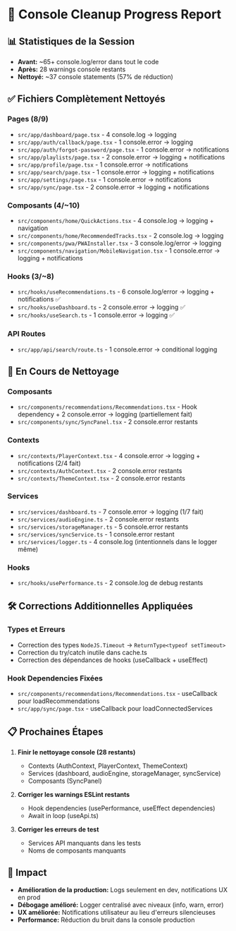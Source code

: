 # 🧹 Console Cleanup Progress Report

## 📊 Statistiques de la Session

- **Avant:** ~65+ console.log/error dans tout le code
- **Après:** 28 warnings console restants
- **Nettoyé:** ~37 console statements (57% de réduction)

## ✅ Fichiers Complètement Nettoyés

### Pages (8/9)
- `src/app/dashboard/page.tsx` - 4 console.log → logging
- `src/app/auth/callback/page.tsx` - 1 console.error → logging
- `src/app/auth/forgot-password/page.tsx` - 1 console.error → notifications
- `src/app/playlists/page.tsx` - 2 console.error → logging + notifications
- `src/app/profile/page.tsx` - 1 console.error → notifications
- `src/app/search/page.tsx` - 1 console.error → logging + notifications
- `src/app/settings/page.tsx` - 1 console.error → notifications
- `src/app/sync/page.tsx` - 2 console.error → logging + notifications

### Composants (4/~10)
- `src/components/home/QuickActions.tsx` - 4 console.log → logging + navigation
- `src/components/home/RecommendedTracks.tsx` - 2 console.log → logging
- `src/components/pwa/PWAInstaller.tsx` - 3 console.log/error → logging
- `src/components/navigation/MobileNavigation.tsx` - 1 console.error → logging + notifications

### Hooks (3/~8)
- `src/hooks/useRecommendations.ts` - 6 console.log/error → logging + notifications ✅
- `src/hooks/useDashboard.ts` - 2 console.error → logging ✅
- `src/hooks/useSearch.ts` - 1 console.error → logging ✅

### API Routes
- `src/app/api/search/route.ts` - 1 console.error → conditional logging

## 🔄 En Cours de Nettoyage

### Composants
- `src/components/recommendations/Recommendations.tsx` - Hook dependency + 2 console.error → logging (partiellement fait)
- `src/components/sync/SyncPanel.tsx` - 2 console.error restants

### Contexts
- `src/contexts/PlayerContext.tsx` - 4 console.error → logging + notifications (2/4 fait)
- `src/contexts/AuthContext.tsx` - 2 console.error restants
- `src/contexts/ThemeContext.tsx` - 2 console.error restants

### Services
- `src/services/dashboard.ts` - 7 console.error → logging (1/7 fait)
- `src/services/audioEngine.ts` - 2 console.error restants
- `src/services/storageManager.ts` - 5 console.error restants
- `src/services/syncService.ts` - 1 console.error restant
- `src/services/logger.ts` - 4 console.log (intentionnels dans le logger même)

### Hooks
- `src/hooks/usePerformance.ts` - 2 console.log de debug restants

## 🛠️ Corrections Additionnelles Appliquées

### Types et Erreurs
- Correction des types `NodeJS.Timeout` → `ReturnType<typeof setTimeout>`
- Correction du try/catch inutile dans cache.ts
- Correction des dépendances de hooks (useCallback + useEffect)

### Hook Dependencies Fixées
- `src/components/recommendations/Recommendations.tsx` - useCallback pour loadRecommendations
- `src/app/sync/page.tsx` - useCallback pour loadConnectedServices

## 📋 Prochaines Étapes

1. **Finir le nettoyage console (28 restants)**
   - Contexts (AuthContext, PlayerContext, ThemeContext)
   - Services (dashboard, audioEngine, storageManager, syncService)
   - Composants (SyncPanel)

2. **Corriger les warnings ESLint restants**
   - Hook dependencies (usePerformance, useEffect dependencies)
   - Await in loop (useApi.ts)

3. **Corriger les erreurs de test**
   - Services API manquants dans les tests
   - Noms de composants manquants

## 🎯 Impact

- **Amélioration de la production:** Logs seulement en dev, notifications UX en prod
- **Débogage amélioré:** Logger centralisé avec niveaux (info, warn, error)
- **UX améliorée:** Notifications utilisateur au lieu d'erreurs silencieuses
- **Performance:** Réduction du bruit dans la console production
